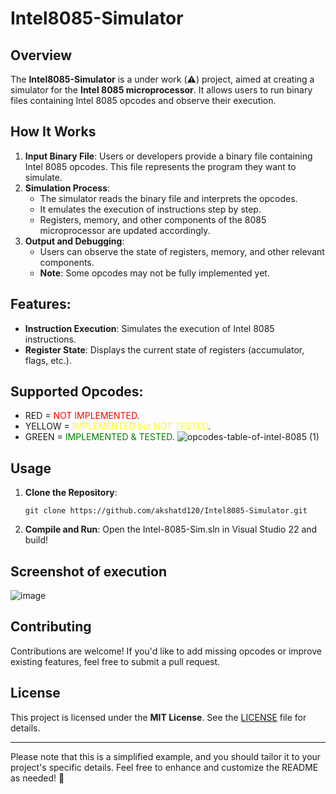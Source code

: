 # Intel8085-Simulator

## Overview
The **Intel8085-Simulator** is a under work (⚠️) project, aimed at creating a simulator for the **Intel 8085 microprocessor**. It allows users to run binary files containing Intel 8085 opcodes and observe their execution.

## How It Works
1. **Input Binary File**: Users or developers provide a binary file containing Intel 8085 opcodes. This file represents the program they want to simulate.
2. **Simulation Process**:
    - The simulator reads the binary file and interprets the opcodes.
    - It emulates the execution of instructions step by step.
    - Registers, memory, and other components of the 8085 microprocessor are updated accordingly.
3. **Output and Debugging**:
    - Users can observe the state of registers, memory, and other relevant components.
    - **Note**: Some opcodes may not be fully implemented yet.

## Features:
- **Instruction Execution**: Simulates the execution of Intel 8085 instructions.
- **Register State**: Displays the current state of registers (accumulator, flags, etc.).

## Supported Opcodes:
- RED = <span style='color: red;'>NOT IMPLEMENTED</span>.
- YELLOW = <span style='color: yellow;'>IMPLEMENTED but NOT TESTED</span>.
- GREEN = <span style='color: green;'>IMPLEMENTED & TESTED</span>.
![opcodes-table-of-intel-8085 (1)](https://github.com/akshatd120/Intel8085-Simulator/assets/98334833/33feac7e-f3fc-4b49-a326-225f5c338f7f)



## Usage
1. **Clone the Repository**:
    ```
    git clone https://github.com/akshatd120/Intel8085-Simulator.git
    ```
2. **Compile and Run**:
  Open the Intel-8085-Sim.sln in Visual Studio 22 and build!

## Screenshot of execution
![image](https://github.com/akshatd120/Intel8085-Simulator/assets/98334833/f24e0036-d365-4806-9bd4-5c4d01b16189)

## Contributing
Contributions are welcome! If you'd like to add missing opcodes or improve existing features, feel free to submit a pull request.

## License
This project is licensed under the **MIT License**. See the [LICENSE](LICENSE) file for details.

---

Please note that this is a simplified example, and you should tailor it to your project's specific details. Feel free to enhance and customize the README as needed! 🚀
